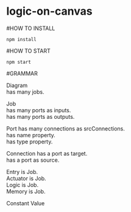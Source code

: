 logic-on-canvas
===============

#HOW TO INSTALL

```
npm install
```


#HOW TO START

```
npm start
```

#GRAMMAR

Diagram  
has many jobs.  

Job  
has many ports as inputs.  
has many ports as outputs.  

Port
has many connections as srcConnections.  
has name property.  
has type property.  

Connection
has a port as target.  
has a port as source.  

Entry is Job.  
Actuator is Job.  
Logic is Job.  
Memory is Job.  

Constant Value



